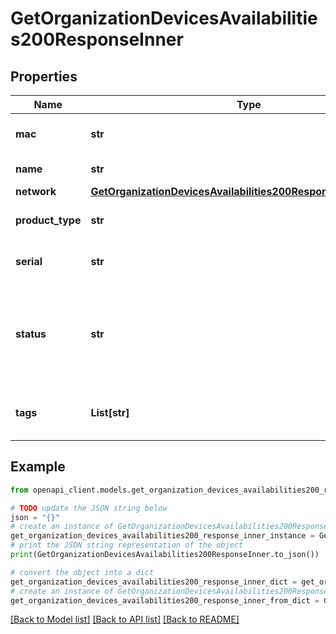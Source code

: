 # GetOrganizationDevicesAvailabilities200ResponseInner


## Properties

Name | Type | Description | Notes
------------ | ------------- | ------------- | -------------
**mac** | **str** | The device MAC address. | [optional] 
**name** | **str** | The device name. | [optional] 
**network** | [**GetOrganizationDevicesAvailabilities200ResponseInnerNetwork**](GetOrganizationDevicesAvailabilities200ResponseInnerNetwork.md) |  | [optional] 
**product_type** | **str** | Device product type. | [optional] 
**serial** | **str** | The device serial number. | [optional] 
**status** | **str** | Status of the device. Possible values are: online, alerting, offline, dormant. | [optional] 
**tags** | **List[str]** | List of custom tags for the device. | [optional] 

## Example

```python
from openapi_client.models.get_organization_devices_availabilities200_response_inner import GetOrganizationDevicesAvailabilities200ResponseInner

# TODO update the JSON string below
json = "{}"
# create an instance of GetOrganizationDevicesAvailabilities200ResponseInner from a JSON string
get_organization_devices_availabilities200_response_inner_instance = GetOrganizationDevicesAvailabilities200ResponseInner.from_json(json)
# print the JSON string representation of the object
print(GetOrganizationDevicesAvailabilities200ResponseInner.to_json())

# convert the object into a dict
get_organization_devices_availabilities200_response_inner_dict = get_organization_devices_availabilities200_response_inner_instance.to_dict()
# create an instance of GetOrganizationDevicesAvailabilities200ResponseInner from a dict
get_organization_devices_availabilities200_response_inner_from_dict = GetOrganizationDevicesAvailabilities200ResponseInner.from_dict(get_organization_devices_availabilities200_response_inner_dict)
```
[[Back to Model list]](../README.md#documentation-for-models) [[Back to API list]](../README.md#documentation-for-api-endpoints) [[Back to README]](../README.md)


